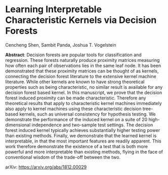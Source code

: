 # Learning Interpretable Characteristic Kernels via Decision Forests

Cencheng Shen, Sambit Panda, Joshua T. Vogelstein

**Abstract**: Decision forests are popular tools for classification and regression. These forests naturally produce proximity matrices  measuring how often each pair of observations lies in the same leaf node. It has been demonstrated that these proximity matrices can be thought of as kernels, connecting the decision forest literature to the extensive kernel machine literature. While other kernels are known to have strong theoretical properties such as being characteristic, no similar result is available for any decision forest based kernel. In this manuscript, we prove that the decision forest induced proximity can be made characteristic. Therefore any theoretical results that apply to characteristic kernel machines immediately also apply to kernel machines using these characteristic decision tree-based kernels, such as universal consistency for hypothesis testing. We demonstrate the performance of the induced kernel on a suite of 20 high-dimensional independence and two-sample test settings. The decision forest induced kernel typically achieves substantially higher testing power than existing methods. Finally, we demonstrate that the learned kernel is interpretable, in that the most important features are readily apparent.  This work therefore demonstrate the existence of a test that is both more powerful and more interpretable than existing methods, flying in the face of conventional wisdom of the trade-off between the two.

arXiv: https://arxiv.org/abs/1812.00029
